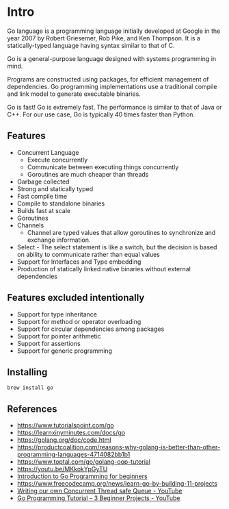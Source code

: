# Intro

Go language is a programming language initially developed at Google in the year 2007 by Robert Griesemer, Rob Pike, and Ken Thompson. It is a statically-typed language having syntax similar to that of C.

Go is a general-purpose language designed with systems programming in mind.

Programs are constructed using packages, for efficient management of dependencies. Go programming implementations use a traditional compile and link model to generate executable binaries.

Go is fast! Go is extremely fast. The performance is similar to that of Java or C++. For our use case, Go is typically 40 times faster than Python.

## Features

- Concurrent Language
    - Execute concurrently
    - Communicate between executing things concurrently
    - Goroutines are much cheaper than threads
- Garbage collected
- Strong and statically typed
- Fast compile time
- Compile to standalone binaries
- Builds fast at scale
- Goroutines
- Channels
    - Channel are typed values that allow goroutines to synchronize and exchange information.
- Select - The select statement is like a switch, but the decision is based on ability to communicate rather than equal values
- Support for Interfaces and Type embedding
- Production of statically linked native binaries without external dependencies

## Features excluded intentionally

- Support for type inheritance
- Support for method or operator overloading
- Support for circular dependencies among packages
- Support for pointer arithmetic
- Support for assertions
- Support for generic programming

## Installing

`brew install go`

## References

- https://www.tutorialspoint.com/go
- https://learnxinyminutes.com/docs/go
- https://golang.org/doc/code.html
- https://productcoalition.com/reasons-why-golang-is-better-than-other-programming-languages-4714082bb1b1
- https://www.toptal.com/go/golang-oop-tutorial
- https://youtu.be/MKkokYpGyTU
- [Introduction to Go Programming for beginners](https://www.youtube.com/watch?v=jpKysZwllVw&ab_channel=ThatDevOpsGuy)
- https://www.freecodecamp.org/news/learn-go-by-building-11-projects
- [Writing our own Concurrent Thread safe Queue - YouTube](https://www.youtube.com/watch?v=oYoVx8ZuvTw)
- [Go Programming Tutorial – 3 Beginner Projects - YouTube](https://www.youtube.com/watch?v=k_V5VvYSlS4)
